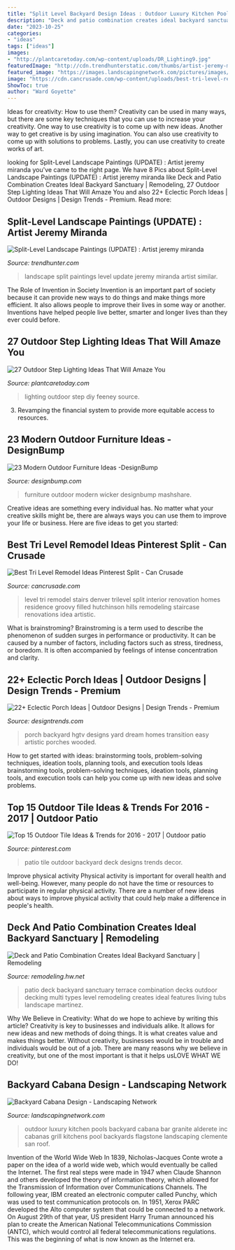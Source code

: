 ```yaml
---
title: "Split Level Backyard Design Ideas : Outdoor Luxury Kitchen Pools Backyard Cabana Bar Granite Alderete Inc Cabanas Grill Kitchens Pool Backyards Flagstone Landscaping Clemente San Roof"
description: "Deck and patio combination creates ideal backyard sanctuary"
date: "2023-10-25"
categories:
- "ideas"
tags: ["ideas"]
images:
- "http://plantcaretoday.com/wp-content/uploads/DR_Lighting9.jpg"
featuredImage: "http://cdn.trendhunterstatic.com/thumbs/artist-jeremy-miranda.jpeg"
featured_image: "https://images.landscapingnetwork.com/pictures/images/900x705Max/outdoor-kitchen_7/luxury-outdoor-kitchen-granite-flagstone-alderete-pools-inc_5399.jpg"
image: "https://cdn.cancrusade.com/wp-content/uploads/best-tri-level-remodel-ideas-pinterest-split_61847.jpg"
ShowToc: true
author: "Ward Goyette"
---
```



Ideas for creativity: How to use them?
Creativity can be used in many ways, but there are some key techniques that you can use to increase your creativity. One way to use creativity is to come up with new ideas. Another way to get creative is by using imagination. You can also use creativity to come up with solutions to problems. Lastly, you can use creativity to create works of art.

	

		
looking for Split-Level Landscape Paintings (UPDATE) : Artist jeremy miranda you've came to the right page. We have 8 Pics about Split-Level Landscape Paintings (UPDATE) : Artist jeremy miranda like Deck and Patio Combination Creates Ideal Backyard Sanctuary | Remodeling, 27 Outdoor Step Lighting Ideas That Will Amaze You and also 22+ Eclectic Porch Ideas | Outdoor Designs | Design Trends - Premium. Read more:
		
    
## Split-Level Landscape Paintings (UPDATE) : Artist Jeremy Miranda

<img loading=lazy src="http://cdn.trendhunterstatic.com/thumbs/artist-jeremy-miranda.jpeg" onerror="this.onerror=null;this.src='https://tse1.mm.bing.net/th?id=OIP.eoafV1tZUVgPQCNq7l3HqQHaJ8&amp;pid=15.1';" alt="Split-Level Landscape Paintings (UPDATE) : Artist jeremy miranda">

_Source: trendhunter.com_

>landscape split paintings level update jeremy miranda artist similar. 

	

The Role of Invention in Society
Invention is an important part of society because it can provide new ways to do things and make things more efficient. It also allows people to improve their lives in some way or another. Inventions have helped people live better, smarter and longer lives than they ever could before.

    
## 27 Outdoor Step Lighting Ideas That Will Amaze You

<img loading=lazy src="http://plantcaretoday.com/wp-content/uploads/DR_Lighting9.jpg" onerror="this.onerror=null;this.src='https://tse1.mm.bing.net/th?id=OIP.OEn1LGOyygR6NOiJ7J3vdwHaJ4&amp;pid=15.1';" alt="27 Outdoor Step Lighting Ideas That Will Amaze You">

_Source: plantcaretoday.com_

>lighting outdoor step diy feeney source. 

	

3. Revamping the financial system to provide more equitable access to resources. 

    
## 23 Modern Outdoor Furniture Ideas -DesignBump

<img loading=lazy src="https://cdn.designbump.com/wp-content/uploads/2015/08/Wicker-Outdoor-Furniture-10.jpg" onerror="this.onerror=null;this.src='https://tse4.mm.bing.net/th?id=OIP.fFvtfCKJr-PMJLjgXPBMYwHaEc&amp;pid=15.1';" alt="23 Modern Outdoor Furniture Ideas -DesignBump">

_Source: designbump.com_

>furniture outdoor modern wicker designbump mashshare. 

	

Creative ideas are something every individual has. No matter what your creative skills might be, there are always ways you can use them to improve your life or business. Here are five ideas to get you started: 

    
## Best Tri Level Remodel Ideas Pinterest Split - Can Crusade

<img loading=lazy src="https://cdn.cancrusade.com/wp-content/uploads/best-tri-level-remodel-ideas-pinterest-split_61847.jpg" onerror="this.onerror=null;this.src='https://tse2.mm.bing.net/th?id=OIP.jNiWTZ-L3lEqRR8vRmMFqgHaFj&amp;pid=15.1';" alt="Best Tri Level Remodel Ideas Pinterest Split - Can Crusade">

_Source: cancrusade.com_

>level tri remodel stairs denver trilevel split interior renovation homes residence groovy filled hutchinson hills remodeling staircase renovations idea artistic. 

	

What is brainstroming?
Brainstroming is a term used to describe the phenomenon of sudden surges in performance or productivity. It can be caused by a number of factors, including factors such as stress, tiredness, or boredom. It is often accompanied by feelings of intense concentration and clarity.

    
## 22+ Eclectic Porch Ideas | Outdoor Designs | Design Trends - Premium

<img loading=lazy src="https://images.designtrends.com/wp-content/uploads/2016/04/01132600/Backyard-Porch-Design-Ideas.jpeg" onerror="this.onerror=null;this.src='https://tse4.mm.bing.net/th?id=OIP.jKNX4Pc5nPI-pRMkYCEY-gHaJ4&amp;pid=15.1';" alt="22+ Eclectic Porch Ideas | Outdoor Designs | Design Trends - Premium">

_Source: designtrends.com_

>porch backyard hgtv designs yard dream homes transition easy artistic porches wooded. 

	

How to get started with ideas: brainstorming tools, problem-solving techniques, ideation tools, planning tools, and execution tools
Ideas brainstorming tools, problem-solving techniques, ideation tools, planning tools, and execution tools can help you come up with new ideas and solve problems.

    
## Top 15 Outdoor Tile Ideas &amp; Trends For 2016 - 2017 | Outdoor Patio

<img loading=lazy src="https://i.pinimg.com/736x/7e/db/96/7edb96758b5d944c383eccc2afe6546f.jpg" onerror="this.onerror=null;this.src='https://tse2.mm.bing.net/th?id=OIP.JIwC4XUwXrDbapeRMVZingHaJ4&amp;pid=15.1';" alt="Top 15 Outdoor Tile Ideas &amp; Trends for 2016 - 2017 | Outdoor patio">

_Source: pinterest.com_

>patio tile outdoor backyard deck designs trends decor. 

	

Improve physical activity
Physical activity is important for overall health and well-being. However, many people do not have the time or resources to participate in regular physical activity. There are a number of new ideas about ways to improve physical activity that could help make a difference in people's health.

    
## Deck And Patio Combination Creates Ideal Backyard Sanctuary | Remodeling

<img loading=lazy src="https://cdnassets.hw.net/53/b7/febe4d28430cb95c8ea4154acdc3/img-1372.jpg" onerror="this.onerror=null;this.src='https://tse4.mm.bing.net/th?id=OIP.fuJRH-4VzkiQC56aihvIBgHaE8&amp;pid=15.1';" alt="Deck and Patio Combination Creates Ideal Backyard Sanctuary | Remodeling">

_Source: remodeling.hw.net_

>patio deck backyard sanctuary terrace combination decks outdoor decking multi types level remodeling creates ideal features living tubs landscape martinez. 

	

Why We Believe in Creativity: What do we hope to achieve by writing this article?
Creativity is key to businesses and individuals alike. It allows for new ideas and new methods of doing things. It is what creates value and makes things better. Without creativity, businesses would be in trouble and individuals would be out of a job. There are many reasons why we believe in creativity, but one of the most important is that it helps usLOVE WHAT WE DO!

    
## Backyard Cabana Design - Landscaping Network

<img loading=lazy src="https://images.landscapingnetwork.com/pictures/images/900x705Max/outdoor-kitchen_7/luxury-outdoor-kitchen-granite-flagstone-alderete-pools-inc_5399.jpg" onerror="this.onerror=null;this.src='https://tse2.mm.bing.net/th?id=OIP.ypJqt16fIHzwJsOan6VHaAHaFk&amp;pid=15.1';" alt="Backyard Cabana Design - Landscaping Network">

_Source: landscapingnetwork.com_

>outdoor luxury kitchen pools backyard cabana bar granite alderete inc cabanas grill kitchens pool backyards flagstone landscaping clemente san roof. 

	

Invention of the World Wide Web
In 1839, Nicholas-Jacques Conte wrote a paper on the idea of a world wide web, which would eventually be called the Internet. The first real steps were made in 1947 when Claude Shannon and others developed the theory of information theory, which allowed for the Transmission of Information over Communications Channels. The following year, IBM created an electronic computer called Punchy, which was used to test communication protocols on. In 1951, Xerox PARC developed the Alto computer system that could be connected to a network. On August 29th of that year, US president Harry Truman announced his plan to create the American National Telecommunications Commission (ANTC), which would control all federal telecommunications regulations. This was the beginning of what is now known as the Internet era.

